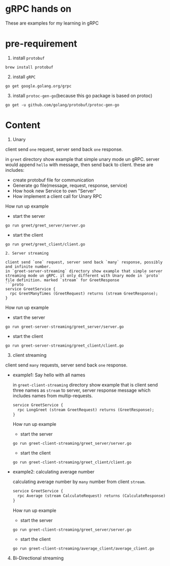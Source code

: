 # gRPC hands on
These are examples for my learning in gRPC

# pre-requirement
1. install `protobuf`
```
brew install protobuf
```
2. install `gRPC`
```
go get google.golang.org/grpc
```
3. install `protoc-gen-go`(because this go package is based on protoc)
```
go get -u github.com/golang/protobuf/protoc-gen-go
```

# Content
1. Unary
  
  client send `one` request, server send back `one` response.

  in `greet` directory show example that simple unary mode un gRPC. server would append `hello` with message, then send back to client. these are includes:
  - create protobuf file for communication
  - Generate go file(message, request, response, service)
  - How hook new Service to own "Server"
  - How implement a client call for Unary RPC

  How run up example
  - start the server
  ```
  go run greet/greet_server/server.go
  ```
  - start the client
  ```
  go run greet/greet_client/client.go

2. Server streaming

  client send `one` request, server send back `many` response, possibly and infinite number.
  in `greet-server-streaming` directory show example that simple server streaming mode un gRPC. it only different with Unary mode in `proto` file definition. marked `stream` for GreetResponse
  ```proto
  service GreetService {
    rpc GreetManyTimes (GreetRequest) returns (stream GreetResponse);
  }
  ```

  How run up example
  - start the server
  ```
  go run greet-server-streaming/greet_server/server.go
  ```
  - start the client
  ```
  go run greet-server-streaming/greet_client/client.go
  ```

3. client streaming

  client send `many` requests, server send back `one` response.
  - example1: Say hello with all names

    in `greet-client-streaming` directory show example that is client send three names as `stream` to server, server response message which includes names from multip-requests.
    ```proto
    service GreetService {
      rpc LongGreet (stream GreetRequest) returns (GreetResponse);
    }
    ```
    How run up example
    - start the server
    ```
    go run greet-client-streaming/greet_server/server.go
    ```
    - start the client
    ```
    go run greet-client-streaming/greet_client/client.go
    ```

  - example2: calculating average number

    calculating average number by `many` number from client `stream`.

    ```proto
    service GreetService {
      rpc Average (stream CalculateRequest) returns (CalculateResponse) ;  
    }
    ```
    How run up example
    - start the server
    ```
    go run greet-client-streaming/greet_server/server.go
    ```
    - start the client
    ```
    go run greet-client-streaming/average_client/average_client.go
    ```

4. Bi-Directional streaming
